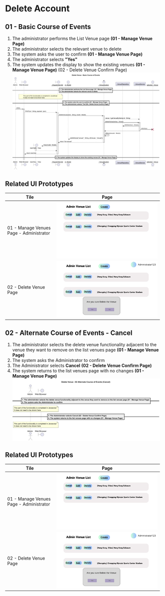 # Delete Account

## 01 - Basic Course of Events
1. The administrator performs the List Venue page  **(01 - Manage Venue Page)**
2. The administrator selects the relevant venue to delete
3. The system asks the user to confirm **(01 - Manage Venue Page)**
4. The administrator selects **"Yes"**
5. The system updates the display to show the existing venues **(01 - Manage Venue Page)**
(02 - Delete Venue Confirm Page)
   ![](/03-design/usecases/images/12-delete-venue-basic.png)


## Related UI Prototypes
| Tile                                    | Page                                                                      |
|-----------------------------------------|---------------------------------------------------------------------------|
| 01 - Manage Venues Page - Administrator | ![Admin Manage Venue Page](/01-requirements/ui/11-admin-manage-venue.png) |
| 02 - Delete Venue Page                  | ![Delete Venue Page](/01-requirements/ui/17-delete-venue-confirm.png)     |

## 02 - Alternate Course of Events - Cancel
1. The administrator selects the delete venue functionality adjacent to the venue they want to remove on the list venues page **(01 - Manage Venue Page)**
2. The system asks the Administrator to confirm
3. The Administrator selects **Cancel** **(02 - Delete Venue Confirm Page)**
4. The system returns to the list venues page with no changes **(01 - Manage Venue Page)**
![](/03-design/usecases/images/12-delete-venue-alternate.png)

## Related UI Prototypes
| Tile                                    | Page                                                                      |
|-----------------------------------------|---------------------------------------------------------------------------|
| 01 - Manage Venues Page - Administrator | ![Admin Manage Venue Page](/01-requirements/ui/11-admin-manage-venue.png) |
| 02 - Delete Venue Page                  | ![Delete Venue Page](/01-requirements/ui/17-delete-venue-confirm.png)     |

